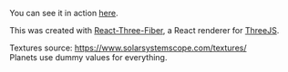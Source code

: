 You can see it in action [here](https://gitchaoslord.github.io/Solar-System-demo-with-three.js/).

This was created with [React-Three-Fiber](https://docs.pmnd.rs/react-three-fiber), a React renderer for [ThreeJS](https://threejs.org/).  

Textures source: https://www.solarsystemscope.com/textures/  
Planets use dummy values for everything.  